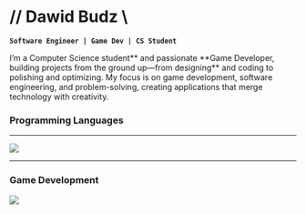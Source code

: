 # // Dawid Budz \\

**`Software Engineer | Game Dev | CS Student`**

<p>I’m a Computer Science student** and passionate **Game Developer, building projects from the ground up—from designing** and coding to polishing and optimizing. My focus is on game development, software engineering, and problem-solving, creating applications that merge technology with creativity.</p>

### **Programming Languages**

---
<img src="https://skillicons.dev/icons?i=cpp,c,python,java" />

---
### **Game Development**
<img src="https://skillicons.dev/icons?i=unity,unreal,godot" />

